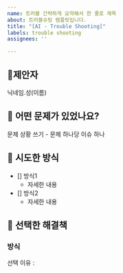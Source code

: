 ```yaml
---
name: 트러블 간략하게 요약해서 한 줄로 제목
about: 트러블슈팅 템플릿입니다.
title: "[AI - Trouble Shooting]"
labels: trouble shooting
assignees: ''

---
```


## 🙋제안자
닉네임.성(이름)

## 📌 어떤 문제가 있었나요?
문제 상황 쓰기 - 문제 하나당 이슈 하나

## 📌 시도한 방식
- [] 방식1
    - 자세한 내용
- [] 방식2
    - 자세한 내용

## 📌 선택한 해결책
### 방식
선택 이유 :
